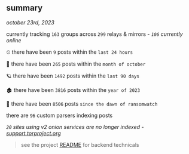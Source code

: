 
## summary
_october 23rd, 2023_

currently tracking `163` groups across `299` relays & mirrors - _`106` currently online_

⏲ there have been `9` posts within the `last 24 hours`

🦈 there have been `265` posts within the `month of october`

🪐 there have been `1492` posts within the `last 90 days`

🏚 there have been `3816` posts within the `year of 2023`

🦕 there have been `8506` posts `since the dawn of ransomwatch`

there are `96` custom parsers indexing posts

_`20` sites using v2 onion services are no longer indexed - [support.torproject.org](https://support.torproject.org/onionservices/v2-deprecation/)_

> see the project [README](https://github.com/joshhighet/ransomwatch#ransomwatch--) for backend technicals
